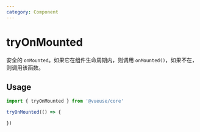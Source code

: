 ```yaml
---
category: Component
---
```


# tryOnMounted

安全的 `onMounted`。如果它在组件生命周期内，则调用 `onMounted()`，如果不在，则调用该函数。

## Usage

```js
import { tryOnMounted } from '@vueuse/core'

tryOnMounted(() => {

})
```

